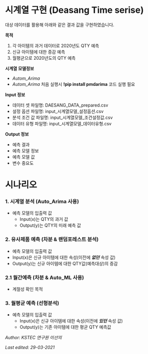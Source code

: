 # 시계열 구현 (Deasang Time serise)

대상 데이터를 활용해 아래와 같은 결과 값을 구현하였습니다.


**목적**
1. 각 아이템의 과거 데이터로 2020년도 QTY 예측
2. 신규 아이템에 대한 증감 예측
3. 월평균으로 2020년도의 QTY 예측

**시계열 모델정보**
- _Autom_Arima_
- _Autom_Arima_ 처음 실행시   **!pip install pmdarima** 코드 실행 필요

**Input 정보**
- 데이터 셋 파일명: DAESANG_DATA_prepared.csv
- 설정 옵션 파일명: input_시계열모델_설정옵션.csv
- 분석 조건 값 파일명: input_시계열모델_조건설정값.csv
- 데이터 유형 파일명: input_시계열모델_데이터유형.csv

**Output 정보**
- 예측 결과
- 예측 모델 정보
- 예측 모델 값
- 변수 중요도

# 시나리오

### 1. 시계열 분석 (Auto_Arima 사용)
- 예측 모델의 입출력 값
  - Input(x)는 QTY의 과거 값
  - Output(y)는 QTY의 미래 예측 값 


### 2. 유사제품 예측 (차분 & 랜덤포레스트 분석)
  - 예측 모델의 입출력 값
  - Input(x)은 신규 아이템에 대한 속성(이전에 **_없던_** 속성 값)
  - Output(y)는 신규 아이템에 대한 QTY값(예측대상)의 증감
 
  ### 2.1 월간예측 (차분 & Auto_ML 사용)
   - 계절성 확인 목적
 
### 3. 월평균 예측 (선형분석)
- 예측 모델의 입출력 값
  - Input(x)은 신규 아이템에 대한 속성(이전에 **_있던_** 속성 값)
  - Output(y)는 기존 아이템에 대한 평균 QTY 예측값 


*Author: KSTEC 연구원 이선의*

*Last edited: 29-03-2021*

